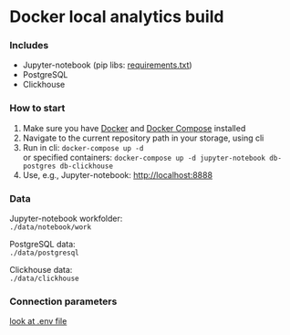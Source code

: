 # Docker local analytics build

### Includes

- Jupyter-notebook (pip libs: <a href="docker/jupyter-notebook/requirements.txt" target="_blank">requirements.txt</a>)
- PostgreSQL
- Clickhouse

### How to start
1. Make sure you have <a href="https://docker.com" target="_blank">Docker</a> and <a href="https://docs.docker.com/compose/" target="_blank">Docker Compose</a> installed
2. Navigate to the current repository path in your storage, using cli
3. Run in cli: `docker-compose up -d` 
<br/>or specified containers: `docker-compose up -d jupyter-notebook db-postgres db-clickhouse`
4. Use, e.g., Jupyter-notebook: <a href="http://localhost:8888" target="_blank">http://localhost:8888</a>

### Data
Jupyter-notebook workfolder: 
<br>`./data/notebook/work`

PostgreSQL data:
<br>`./data/postgresql`

Clickhouse data:
<br>`./data/clickhouse`

### Connection parameters
<a href=".env" target="_blank">look at .env file</a>
